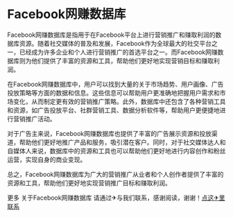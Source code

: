 # Facebook网赚数据库

Facebook网赚数据库是指用于在Facebook平台上进行营销推广和赚取利润的数据库资源。随着社交媒体的普及和发展，Facebook作为全球最大的社交平台之一，已经成为许多企业和个人进行营销推广的首选平台之一。而Facebook网赚数据库则为他们提供了丰富的资源和工具，帮助他们更好地实现营销目标和赚取利润。

在Facebook网赚数据库中，用户可以找到大量的关于市场趋势、用户画像、广告投放策略等方面的数据和信息。这些信息可以帮助用户更准确地把握用户需求和市场变化，从而制定更有效的营销推广策略。此外，数据库中还包含了各种营销工具和资源，如广告投放平台、社群营销工具、数据分析软件等，帮助用户更便捷地进行营销推广活动。

对于广告主来说，Facebook网赚数据库也提供了丰富的广告展示资源和投放渠道，帮助他们更好地推广产品和服务，吸引潜在客户。同时，对于社交媒体达人和自媒体人来说，数据库中的资源和工具也可以帮助他们更好地进行内容创作和粉丝运营，实现自身的商业变现。

总之，Facebook网赚数据库为广大的营销推广从业者和个人创作者提供了丰富的资源和工具，帮助他们更好地实现营销推广目标和赚取利润。

更多 关于Facebook网赚数据库 请通过✈与我们联系，感谢阅读，谢谢！[点这✈里联系](https://d.k02.cc)